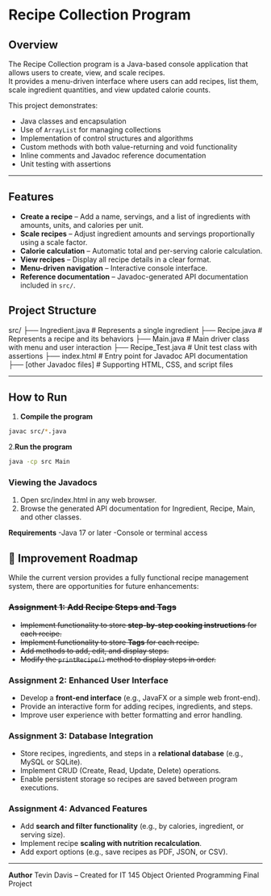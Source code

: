 # Recipe Collection Program

## Overview

The Recipe Collection program is a Java-based console application that allows users to create, view, and scale recipes.  
It provides a menu-driven interface where users can add recipes, list them, scale ingredient quantities, and view updated calorie counts.

This project demonstrates:

- Java classes and encapsulation
- Use of `ArrayList` for managing collections
- Implementation of control structures and algorithms
- Custom methods with both value-returning and void functionality
- Inline comments and Javadoc reference documentation
- Unit testing with assertions

---

## Features

- **Create a recipe** – Add a name, servings, and a list of ingredients with amounts, units, and calories per unit.
- **Scale recipes** – Adjust ingredient amounts and servings proportionally using a scale factor.
- **Calorie calculation** – Automatic total and per-serving calorie calculation.
- **View recipes** – Display all recipe details in a clear format.
- **Menu-driven navigation** – Interactive console interface.
- **Reference documentation** – Javadoc-generated API documentation included in `src/`.

## Project Structure

src/
├── Ingredient.java # Represents a single ingredient
├── Recipe.java # Represents a recipe and its behaviors
├── Main.java # Main driver class with menu and user interaction
├── Recipe_Test.java # Unit test class with assertions
├── index.html # Entry point for Javadoc API documentation
├── [other Javadoc files] # Supporting HTML, CSS, and script files

---

## How to Run

1. **Compile the program**

```bash
javac src/*.java
```

2.**Run the program**

```bash
java -cp src Main
```

### Viewing the Javadocs ###

1. Open src/index.html in any web browser.
2. Browse the generated API documentation for Ingredient, Recipe, Main, and other classes.

**Requirements**
-Java 17 or later
-Console or terminal access

## 🚀 Improvement Roadmap

While the current version provides a fully functional recipe management system, there are opportunities for future enhancements:

### ~~Assignment 1: Add Recipe Steps and Tags~~

- ~~Implement functionality to store **step-by-step cooking instructions** for each recipe.~~
- ~~Implement functionality to store **Tags** for each recipe.~~
- ~~Add methods to add, edit, and display steps.~~  
- ~~Modify the `printRecipe()` method to display steps in order.~~  

### Assignment 2: Enhanced User Interface  

- Develop a **front-end interface** (e.g., JavaFX or a simple web front-end).  
- Provide an interactive form for adding recipes, ingredients, and steps.  
- Improve user experience with better formatting and error handling.  

### Assignment 3: Database Integration  

- Store recipes, ingredients, and steps in a **relational database** (e.g., MySQL or SQLite).  
- Implement CRUD (Create, Read, Update, Delete) operations.  
- Enable persistent storage so recipes are saved between program executions.  

### Assignment 4: Advanced Features  

- Add **search and filter functionality** (e.g., by calories, ingredient, or serving size).  
- Implement recipe **scaling with nutrition recalculation**.  
- Add export options (e.g., save recipes as PDF, JSON, or CSV).  

---

**Author**
Tevin Davis – Created for IT 145 Object Oriented Programming Final Project
